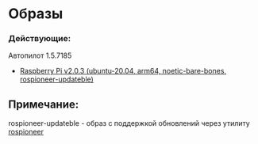 # Образы
### Действующие:
Автопилот 1.5.7185
* [Raspberry Pi v2.0.3 (ubuntu-20.04, arm64, noetic-bare-bones, rospioneer-updateble)](https://disk.yandex.ru/d/bLwSK39PZWyVEw)

## Примечание:
rospioneer-updateble - образ с поддержкой обновлений через утилиту [rospioneer](https://github.com/IlyaDanilenko/rospioneer)

